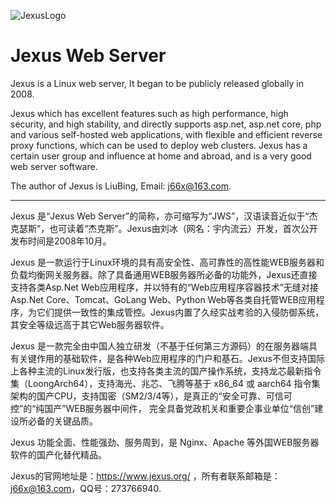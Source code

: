 <!--
![jexus logo](https://raw.githubusercontent.com/yunekit/jexus/refs/heads/main/images/jexus_logo_h32.png)
-->

![JexusLogo](https://www.jexus.org/images/jexus_logo_h32.png)

# Jexus Web Server

Jexus is a Linux web server, It began to be publicly released globally in 2008.

Jexus which has excellent features such as high performance, high security, and high stability, and directly supports asp.net, asp.net core, php and various self-hosted web applications, with flexible and efficient reverse proxy functions, which can be used to deploy web clusters. Jexus has a certain user group and influence at home and abroad, and is a very good web server software.

The author of Jexus is LiuBing, Email: j66x@163.com.

-----------------------------------------------------

Jexus 是“Jexus Web Server”的简称，亦可缩写为“JWS”，汉语读音近似于“杰克瑟斯”，也可读着“杰克斯”。Jexus由刘冰（网名：宇内流云）开发，首次公开发布时间是2008年10月。

Jexus 是一款运行于Linux环境的具有高安全性、高可靠性的高性能WEB服务器和负载均衡网关服务器。除了具备通用WEB服务器所必备的功能外，Jexus还直接支持各类Asp.Net Web应用程序，并以特有的“Web应用程序容器技术”无缝对接Asp.Net Core、Tomcat、GoLang Web、Python Web等各类自托管WEB应用程序，为它们提供一致性的集成管控。Jexus内置了久经实战考验的入侵防御系统，其安全等级远高于其它Web服务器软件。

Jexus 是一款完全由中国人独立研发（不基于任何第三方源码）的在服务器端具有关键作用的基础软件，是各种Web应用程序的门户和基石。Jexus不但支持国际上各种主流的Linux发行版，也支持各类主流的国产操作系统，支持龙芯最新指令集（LoongArch64），支持海光、兆芯、飞腾等基于 x86_64 或 aarch64 指令集架构的国产CPU，支持国密（SM2/3/4等），是真正的“安全可靠、可信可控”的“纯国产”WEB服务器中间件， 完全具备党政机关和重要企事业单位“信创”建设所必备的关键品质。

Jexus 功能全面、性能强劲、服务周到，是 Nginx、Apache 等外国WEB服务器软件的国产化替代精品。

Jexus的官网地址是：https://www.jexus.org/ ，所有者联系邮箱是：j66x@163.com，QQ号：273766940.
